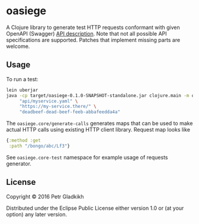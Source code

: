 # oasiege

A Clojure library to generate test HTTP requests conformant
with given OpenAPI (Swagger) [API description](https://www.openapis.org/).
Note that not all possible API specifications are supported.
Patches that implement missing parts are welcome.


## Usage

To run a test:
```bash
lein uberjar
java -cp target/oasiege-0.1.0-SNAPSHOT-standalone.jar clojure.main -m oasiege.main \
     "api/myservice.yaml" \
     "https://my-service.there/" \
     "deadbeef-dead-beef-feeb-abbafeedda4a"
```

The `oasiege.core/generate-calls` generates maps that can be used to make actual
HTTP calls using existing HTTP client library. Request map looks like
```clojure
{:method :get
 :path "/bongo/abc/Lf3"}
```
See `oasiege.core-test` namespace for example usage of requests generator.


## License

Copyright © 2016 Petr Gladkikh

Distributed under the Eclipse Public License either version 1.0 or (at
your option) any later version.
